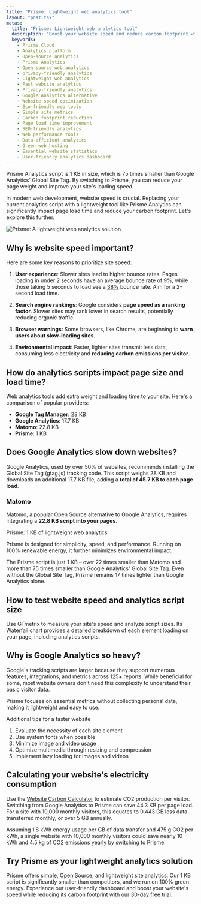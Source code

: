 ```yaml
---
title: "Prisme: Lightweight web analytics tool"
layout: "post.tsx"
metas:
  title: "Prisme: Lightweight web analytics tool"
  description: "Boost your website speed and reduce carbon footprint with Prisme Analytics. Our lightweight 1KB script is 75x smaller than Google Analytics, providing essential metrics without compromising performance. Try our simple, privacy-friendly web analytics tool for faster load times and cleaner insights."
  keywords:
    - Prisme Cloud
    - Analytics platform
    - Open-source analytics
    - Prisme Analytics
    - Open source web analytics
    - privacy-friendly analytics
    - Lightweight web analytics
    - Fast website analytics
    - Privacy-friendly analytics
    - Google Analytics alternative
    - Website speed optimization
    - Eco-friendly web tools
    - Simple site metrics
    - Carbon footprint reduction
    - Page load time improvement
    - SEO-friendly analytics
    - Web performance tools
    - Data-efficient analytics
    - Green web hosting
    - Essential website statistics
    - User-friendly analytics dashboard
---
```


Prisme Analytics script is 1 KB in size, which is 75 times smaller than Google
Analytics' Global Site Tag. By switching to Prisme, you can reduce your page
weight and improve your site's loading speed.

In modern web development, website speed is crucial. Replacing your current
analytics script with a lightweight tool like Prisme Analytics can significantly
impact page load time and reduce your carbon footprint. Let's explore this
further.

![Prisme: A lightweight web analytics solution](/images/web-analytics-dashboard-light.png)

## Why is website speed important?

Here are some key reasons to prioritize site speed:

1. **User experience**: Slower sites lead to higher bounce rates. Pages loading
   in under 2 seconds have an average bounce rate of 9%, while those taking 5
   seconds to load see a
   [38%](https://royal.pingdom.com/page-load-time-really-affect-bounce-rate/)
   bounce rate. Aim for a 2-second load time.

2. **Search engine rankings**: Google considers **page speed as a ranking
   factor**. Slower sites may rank lower in search results, potentially reducing
   organic traffic.

3. **Browser warnings**: Some browsers, like Chrome, are beginning to **warn
   users about slow-loading sites**.

4. **Environmental impact**: Faster, lighter sites transmit less data, consuming
   less electricity and **reducing carbon emissions per visitor**.

## How do analytics scripts impact page size and load time?

Web analytics tools add extra weight and loading time to your site. Here's a
comparison of popular providers:

- **Google Tag Manager**: 28 KB
- **Google Analytics**: 17.7 KB
- **Matomo**: 22.8 KB
- **Prisme**: 1 KB

## Does Google Analytics slow down websites?

Google Analytics, used by over 50% of websites, recommends installing the Global
Site Tag (gtag.js) tracking code. This script weighs 28 KB and downloads an
additional 17.7 KB file, adding a **total of 45.7 KB to each page load**.

### Matomo

Matomo, a popular Open Source alternative to Google Analytics, requires
integrating a **22.8 KB script into your pages**.

Prisme: 1 KB of lightweight web analytics

Prisme is designed for simplicity, speed, and performance. Running on 100%
renewable energy, it further minimizes environmental impact.

The Prisme script is just 1 KB – over 22 times smaller than Matomo and more than
75 times smaller than Google Analytics' Global Site Tag. Even without the Global
Site Tag, Prisme remains 17 times lighter than Google Analytics alone.

## How to test website speed and analytics script size

Use GTmetrix to measure your site's speed and analyze script sizes. Its
Waterfall chart provides a detailed breakdown of each element loading on your
page, including analytics scripts.

## Why is Google Analytics so heavy?

Google's tracking scripts are larger because they support numerous features,
integrations, and metrics across 125+ reports. While beneficial for some, most
website owners don't need this complexity to understand their basic visitor
data.

Prisme focuses on essential metrics without collecting personal data, making it
lightweight and easy to use.

Additional tips for a faster website

1. Evaluate the necessity of each site element
2. Use system fonts when possible
3. Minimize image and video usage
4. Optimize multimedia through resizing and compression
5. Implement lazy loading for images and videos

## Calculating your website's electricity consumption

Use the [Website Carbon Calculator](https://www.websitecarbon.com/) to estimate
CO2 production per visitor. Switching from Google Analytics to Prisme can save
44.3 KB per page load. For a site with 10,000 monthly visitors, this equates to
0.443 GB less data transferred monthly, or over 5 GB annually.

Assuming 1.8 kWh energy usage per GB of data transfer and 475 g CO2 per kWh, a
single website with 10,000 monthly visitors could save nearly 10 kWh and 4.5 kg
of CO2 emissions yearly by switching to Prisme.

## Try Prisme as your lightweight analytics solution

Prisme offers simple, [Open Source](/open-source-web-analytics/), and
lightweight site analytics. Our 1 KB script is significantly smaller than
competitors, and we run on 100% green energy. Experience our user-friendly
dashboard and boost your website's speed while reducing its carbon footprint
with [our 30-day free trial](https://app.prismeanalytics.com/authn/sign_up).
